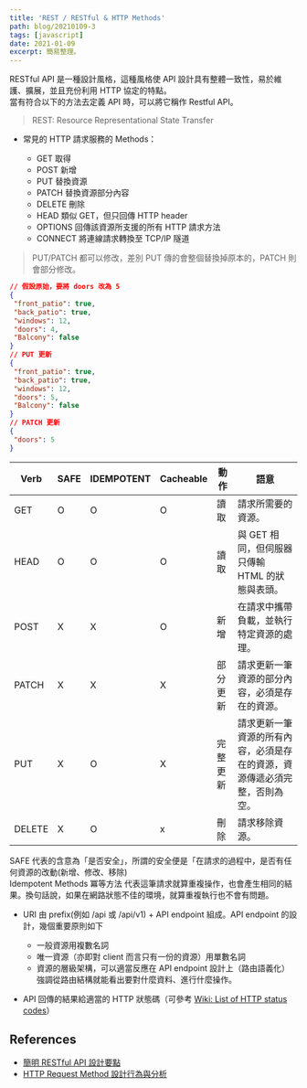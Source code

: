 ```yaml
---
title: 'REST / RESTful & HTTP Methods'
path: blog/20210109-3
tags: [javascript]
date: 2021-01-09
excerpt: 簡易整理。
---
```


RESTful API 是一種設計風格，這種風格使 API 設計具有整體一致性，易於維護、擴展，並且充份利用 HTTP 協定的特點。  
當有符合以下的方法去定義 API 時，可以將它稱作 Restful API。

> REST: Resource Representational State Transfer

- 常見的 HTTP 請求服務的 Methods：

  - GET 取得
  - POST 新增
  - PUT 替換資源
  - PATCH 替換資源部分內容
  - DELETE 刪除
  - HEAD 類似 GET，但只回傳 HTTP header
  - OPTIONS 回傳該資源所支援的所有 HTTP 請求方法
  - CONNECT 將連線請求轉換至 TCP/IP 隧道

> PUT/PATCH 都可以修改，差別 PUT 傳的會整個替換掉原本的，PATCH 則會部分修改。

```json
// 假設原始，要將 doors 改為 5
{
 "front_patio": true,
 "back_patio": true,
 "windows": 12,
 "doors": 4,
 "Balcony": false
}
// PUT 更新
{
 "front_patio": true,
 "back_patio": true,
 "windows": 12,
 "doors": 5,
 "Balcony": false
}
// PATCH 更新
{
 "doors": 5
}
```

| Verb   | SAFE | IDEMPOTENT | Cacheable | 動作     | 語意                                                                       |
| ------ | ---- | ---------- | --------- | -------- | -------------------------------------------------------------------------- |
| GET    | O    | O          | O         | 讀取     | 請求所需要的資源。                                                         |
| HEAD   | O    | O          | O         | 讀取     | 與 GET 相同，但伺服器只傳輸 HTML 的狀態與表頭。                            |
| POST   | X    | X          | O         | 新增     | 在請求中攜帶負載，並執行特定資源的處理。                                   |
| PATCH  | X    | X          | X         | 部分更新 | 請求更新一筆資源的部分內容，必須是存在的資源。                             |
| PUT    | X    | O          | X         | 完整更新 | 請求更新一筆資源的所有內容，必須是存在的資源，資源傳遞必須完整，否則為空。 |
| DELETE | X    | O          | x         | 刪除     | 請求移除資源。                                                             |

SAFE 代表的含意為「是否安全」，所謂的安全便是「在請求的過程中，是否有任何資源的改動(新增、修改、移除)  
Idempotent Methods 冪等方法 代表這筆請求就算重複操作，也會產生相同的結果。換句話說，如果在網路狀態不佳的環境，就算重複執行也不會有問題。

- URI 由 prefix(例如 /api 或 /api/v1) + API endpoint 組成。API endpoint 的設計，幾個重要原則如下

  - 一般資源用複數名詞
  - 唯一資源（亦即對 client 而言只有一份的資源）用單數名詞
  - 資源的層級架構，可以適當反應在 API endpoint 設計上（路由語義化）  
    強調從路由結構就能看出要對什麼資料、進行什麼操作。

- API 回傳的結果給適當的 HTTP 狀態碼（可參考 [Wiki: List of HTTP status codes](https://en.wikipedia.org/wiki/List_of_HTTP_status_codes)）

## References

- [簡明 RESTful API 設計要點](https://tw.twincl.com/programming/*641y)
- [HTTP Request Method 設計行為與分析](https://hackmd.io/@ETC/S1NH8feOW/https%3A%2F%2Fhackmd.io%2Fc%2FSk9Q5VoV4%2Fhttps%253A%252F%252Fhackmd.io%252FsaHgyr0MToW7jyQi4d0FBA)

